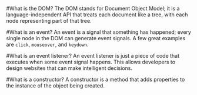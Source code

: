 #What is the DOM?
The DOM stands for Document Object Model; it is a language-independent API that treats each document like a
tree, with each node representing part of that tree.

#What is an event?
An event is a signal that something has happened; every single node in the DOM can generate event signals. 
A few great examples are `click`, `mouseover`, and `keydown`.

#What is an event listener? 
An event listener is just a piece of code that executes when some event signal happens. This allows developers
to design websites that can make intelligent decisions. 

#What is a constructor? 
A constructor is a method that adds properties to the instance of the object being created.